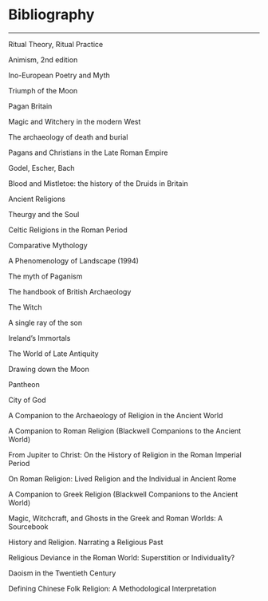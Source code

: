 # Bibliography
---
  

Ritual Theory, Ritual Practice

Animism, 2nd edition

Ino-European Poetry and Myth

Triumph of the Moon

Pagan Britain

Magic and Witchery in the modern West

The archaeology of death and burial

Pagans and Christians in the Late Roman Empire

Godel, Escher, Bach

Blood and Mistletoe: the history of the Druids in Britain

Ancient Religions

Theurgy and the Soul

Celtic Religions in the Roman Period

Comparative Mythology

A Phenomenology of Landscape (1994)

The myth of Paganism

The handbook of British Archaeology

The Witch

A single ray of the son

Ireland’s Immortals

The World of Late Antiquity

Drawing down the Moon

Pantheon

City of God

A Companion to the Archaeology of Religion in the Ancient World

A Companion to Roman Religion (Blackwell Companions to the Ancient World)

From Jupiter to Christ: On the History of Religion in the Roman Imperial Period

On Roman Religion: Lived Religion and the Individual in Ancient Rome

A Companion to Greek Religion (Blackwell Companions to the Ancient World)

Magic, Witchcraft, and Ghosts in the Greek and Roman Worlds: A Sourcebook

History and Religion. Narrating a Religious Past

Religious Deviance in the Roman World: Superstition or Individuality? 

Daoism in the Twentieth Century

Defining Chinese Folk Religion: A Methodological Interpretation

